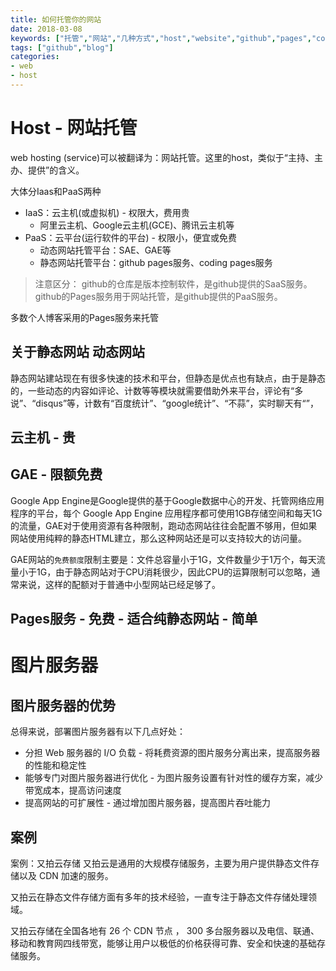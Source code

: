 ```yaml
---
title: 如何托管你的网站
date: 2018-03-08
keywords: ["托管","网站","几种方式","host","website","github","pages","coding.net","绑定域名","GAE","云主机"]
tags: ["github","blog"]
categories:
- web
- host
---
```




# Host - 网站托管


web hosting (service)可以被翻译为：网站托管。这里的host，类似于“主持、主办、提供”的含义。

大体分Iaas和PaaS两种

- IaaS：云主机(或虚拟机) - 权限大，费用贵
  - 阿里云主机、Google云主机(GCE)、腾讯云主机等
- PaaS：云平台(运行软件的平台) - 权限小，便宜或免费
  - 动态网站托管平台：SAE、GAE等
  - 静态网站托管平台：github pages服务、coding pages服务

<!-- Saas：云应用(软件)。我们的网站本身就是应用级别的，要搭建在平台或主机上。-->
> 注意区分：
> github的仓库是版本控制软件，是github提供的SaaS服务。
> github的Pages服务用于网站托管，是github提供的PaaS服务。

多数个人博客采用的Pages服务来托管

<!--
github仓库属于软件级别，里面的代码。
我们的网站在github仓库，则作为软件级别的子内容。

-->

## 关于静态网站 动态网站

静态网站建站现在有很多快速的技术和平台，但静态是优点也有缺点，由于是静态的，一些动态的内容如评论、计数等等模块就需要借助外来平台，评论有“多说”、“disqus”等，计数有“百度统计”、“google统计”、“不蒜”，实时聊天有“”，


## 云主机 - 贵



## GAE - 限额免费

Google App Engine是Google提供的基于Google数据中心的开发、托管网络应用程序的平台，每个 Google App Engine 应用程序都可使用1GB存储空间和每天1G的流量，GAE对于使用资源有各种限制，跑动态网站往往会配置不够用，但如果网站使用纯粹的静态HTML建立，那么这种网站还是可以支持较大的访问量。

GAE网站的`免费额度`限制主要是：文件总容量小于1G，文件数量少于1万个，每天流量小于1G，由于静态网站对于CPU消耗很少，因此CPU的运算限制可以忽略，通常来说，这样的配额对于普通中小型网站已经足够了。

## Pages服务 - 免费 - 适合纯静态网站 - 简单




# 图片服务器

## 图片服务器的优势

总得来说，部署图片服务器有以下几点好处：

- 分担 Web 服务器的 I/O 负载 - 将耗费资源的图片服务分离出来，提高服务器的性能和稳定性
- 能够专门对图片服务器进行优化 - 为图片服务设置有针对性的缓存方案，减少带宽成本，提高访问速度
- 提高网站的可扩展性 - 通过增加图片服务器，提高图片吞吐能力

## 案例

案例：又拍云存储
又拍云是通用的大规模存储服务，主要为用户提供静态文件存储以及 CDN 加速的服务。

又拍云在静态文件存储方面有多年的技术经验，一直专注于静态文件存储处理领域。

又拍云存储在全国各地有 26 个 CDN 节点 ， 300 多台服务器以及电信、联通、移动和教育网四线带宽，能够让用户以极低的价格获得可靠、安全和快速的基础存储服务。
